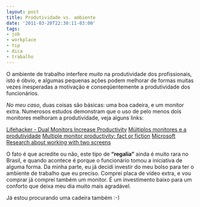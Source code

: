 ```yaml
---
layout: post
title: Produtividade vs. ambiente
date: '2011-03-20T22:30:11-03:00'
tags:
- job
- workplace
- tip
- dica
- trabalho
---
```


O ambiente de trabalho interfere *muito* na produtividade dos profissionais, isto é óbvio, e algumas pequenas ações podem melhorar de formas muitas vezes inesperadas a motivação e conseqüentemente a produtividade dos funcionários.

*No meu caso*, duas coisas são básicas: uma boa cadeira, e um monitor extra. Numerosos estudos demonstram que o uso de pelo menos dois monitores melhoram a produtividade, veja alguns links: 

[Lifehacker - Dual Monitors Increase Productivity](http://lifehacker.com/#!168488/dual-monitors-increase-productivity)
[Múltiplos monitores e a produtividade](http://blog.tecnologiaqueinteressa.com/2010/08/multiplos-monitores-mais-produtividade.html)
[Multiple monitor productivity: fact or fiction](http://dubroy.com/blog/multiple-monitor-productivity-fact-or-fiction/)
[Microsoft Research about working with two screens](http://research.microsoft.com/en-us/news/features/vibe.aspx)

O fato é que acredite ou não, este tipo de **“regalia”** ainda é muito rara no Brasil, e quando acontece é porque o funcionário tomou a iniciativa de alguma forma. Da minha parte, eu já decidi investir do meu bolso para ter o ambiente de trabalho que eu preciso. Comprei placa de vídeo extra, e vou comprar já comprei também um monitor. É um investimento baixo para um conforto que deixa meu dia muito mais agradável.

Já estou procurando uma cadeira também :-)